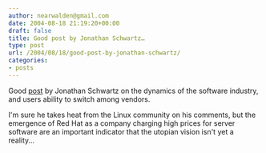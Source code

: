 ```yaml
---
author: nearwalden@gmail.com
date: 2004-08-18 21:19:20+00:00
draft: false
title: Good post by Jonathan Schwartz…
type: post
url: /2004/08/18/good-post-by-jonathan-schwartz/
categories:
- posts
---
```


Good [post](//blogs.sun.com/roller/page/jonathan/20040718#responding_to_ross") by Jonathan Schwartz on the dynamics of the software industry, and users ability to switch among vendors.  













I'm sure he takes heat from the Linux community on his comments, but the emergence of Red Hat as a company charging high prices for server software are an important indicator that the utopian vision isn't yet a reality…



